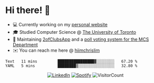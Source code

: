 # Hi there! 👋

- 💻 Currently working on my [personal website](https://hiimchrislim.co)
- 🎓 Studied Computer Science @ [The University of Toronto](https://www.utoronto.ca/)
- 🔨 Maintaining [2ofClubsApp](https://github.com/2ofClubsApp) and a [poll voting system for the MCS Department](https://github.com/hiimchrislim/PollVotingSystem)
- ✉️ You can reach me here @ [hiimchrislim](mailto:hello@hiimchrislim.co)

<!--START_SECTION:waka-->

```text
Text   11 mins         ████████████████▓░░░░░░░░   67.20 %
YAML   5 mins          ████████▒░░░░░░░░░░░░░░░░   32.80 %
```

<!--END_SECTION:waka-->

<div align="center">
<a href="https://www.linkedin.com/in/hiimchrislim" target="_blank"><img src="https://img.shields.io/badge/LinkedIn-%230077B5.svg?&style=flat-square&logo=linkedin&logoColor=white" alt="LinkedIn"></a>
<a href="https://open.spotify.com/user/clim1231" target="_blank"><img src="https://img.shields.io/badge/Spotify-%231ED760.svg?&style=flat-square&logo=spotify&logoColor=white" alt="Spotify"></a>
<img src="https://visitor-badge.glitch.me/badge?page_id=hiimchrislim.visitor-badge" alt="VisitorCount">
</div>
